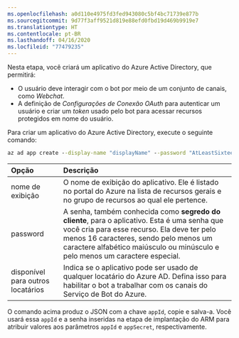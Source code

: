 ```yaml
---
ms.openlocfilehash: a0d110e4975fd3fed943080c5bf4bc71739e877b
ms.sourcegitcommit: 9d77f3aff9521d819e88efd0fbd19d469b9919e7
ms.translationtype: HT
ms.contentlocale: pt-BR
ms.lasthandoff: 04/16/2020
ms.locfileid: "77479235"
---
```

Nesta etapa, você criará um aplicativo do Azure Active Directory, que permitirá:

- O usuário deve interagir com o bot por meio de um conjunto de canais, como *Webchat*.
- A definição de *Configurações de Conexão OAuth* para autenticar um usuário e criar um *token* usado pelo bot para acessar recursos protegidos em nome do usuário.

Para criar um aplicativo do Azure Active Directory, execute o seguinte comando:

```cmd
az ad app create --display-name "displayName" --password "AtLeastSixteenCharacters_0" --available-to-other-tenants
```

| Opção   | Descrição |
|:---------|:------------|
| nome de exibição | O nome de exibição do aplicativo. Ele é listado no portal do Azure na lista de recursos gerais e no grupo de recursos ao qual ele pertence.|
| password | A senha, também conhecida como **segredo do cliente**, para o aplicativo. Esta é uma senha que você cria para esse recurso. Ela deve ter pelo menos 16 caracteres, sendo pelo menos um caractere alfabético maiúsculo ou minúsculo e pelo menos um caractere especial.|
| disponível para outros locatários| Indica se o aplicativo pode ser usado de qualquer locatário do Azure AD. Defina isso para habilitar o bot a trabalhar com os canais do Serviço de Bot do Azure.|

O comando acima produz o JSON com a chave `appId`, copie e salva-a.
Você usará essa `appId` e a senha inseridas na etapa de implantação do ARM para atribuir valores aos parâmetros `appId` e `appSecret`, respectivamente.
